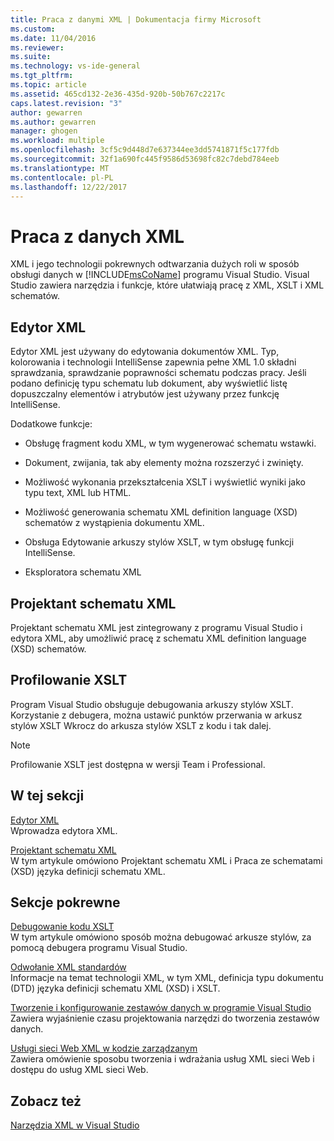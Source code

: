 ```yaml
---
title: Praca z danymi XML | Dokumentacja firmy Microsoft
ms.custom: 
ms.date: 11/04/2016
ms.reviewer: 
ms.suite: 
ms.technology: vs-ide-general
ms.tgt_pltfrm: 
ms.topic: article
ms.assetid: 465cd132-2e36-435d-920b-50b767c2217c
caps.latest.revision: "3"
author: gewarren
ms.author: gewarren
manager: ghogen
ms.workload: multiple
ms.openlocfilehash: 3cf5c9d448d7e637344ee3dd5741871f5c177fdb
ms.sourcegitcommit: 32f1a690fc445f9586d53698fc82c7debd784eeb
ms.translationtype: MT
ms.contentlocale: pl-PL
ms.lasthandoff: 12/22/2017
---
```

# <a name="working-with-xml-data"></a>Praca z danych XML
XML i jego technologii pokrewnych odtwarzania dużych roli w sposób obsługi danych w [!INCLUDE[msCoName](../xml-tools/includes/msconame_md.md)] programu Visual Studio. Visual Studio zawiera narzędzia i funkcje, które ułatwiają pracę z XML, XSLT i XML schematów.  
  
## <a name="xml-editor"></a>Edytor XML  
 Edytor XML jest używany do edytowania dokumentów XML. Typ, kolorowania i technologii IntelliSense zapewnia pełne XML 1.0 składni sprawdzania, sprawdzanie poprawności schematu podczas pracy. Jeśli podano definicję typu schematu lub dokument, aby wyświetlić listę dopuszczalny elementów i atrybutów jest używany przez funkcję IntelliSense.  
  
 Dodatkowe funkcje:  
  
-   Obsługę fragment kodu XML, w tym wygenerować schematu wstawki.  
  
-   Dokument, zwijania, tak aby elementy można rozszerzyć i zwinięty.  
  
-   Możliwość wykonania przekształcenia XSLT i wyświetlić wyniki jako typu text, XML lub HTML.  
  
-   Możliwość generowania schematu XML definition language (XSD) schematów z wystąpienia dokumentu XML.  
  
-   Obsługa Edytowanie arkuszy stylów XSLT, w tym obsługę funkcji IntelliSense.  
  
-   Eksploratora schematu XML  
  
## <a name="xml-schema-designer"></a>Projektant schematu XML  
 Projektant schematu XML jest zintegrowany z programu Visual Studio i edytora XML, aby umożliwić pracę z schematu XML definition language (XSD) schematów.  
  
## <a name="xslt-debugging"></a>Profilowanie XSLT  
 Program Visual Studio obsługuje debugowania arkuszy stylów XSLT. Korzystanie z debugera, można ustawić punktów przerwania w arkusz stylów XSLT Wkrocz do arkusza stylów XSLT z kodu i tak dalej.  
  
> [!NOTE]
>  Profilowanie XSLT jest dostępna w wersji Team i Professional.  
  
## <a name="in-this-section"></a>W tej sekcji  
 [Edytor XML](../xml-tools/xml-editor.md)  
 Wprowadza edytora XML.  
  
 [Projektant schematu XML](../xml-tools/xml-schema-designer.md)  
 W tym artykule omówiono Projektant schematu XML i Praca ze schematami (XSD) języka definicji schematu XML.  
  
## <a name="related-sections"></a>Sekcje pokrewne  
 [Debugowanie kodu XSLT](../xml-tools/debugging-xslt.md)  
 W tym artykule omówiono sposób można debugować arkusze stylów, za pomocą debugera programu Visual Studio.  
  
 [Odwołanie XML standardów](http://msdn.microsoft.com/en-us/79c78508-c9d0-423a-a00f-672e855de401)  
 Informacje na temat technologii XML, w tym XML, definicja typu dokumentu (DTD) języka definicji schematu XML (XSD) i XSLT.  
  
 [Tworzenie i konfigurowanie zestawów danych w programie Visual Studio](../data-tools/create-and-configure-datasets-in-visual-studio.md)  
 Zawiera wyjaśnienie czasu projektowania narzędzi do tworzenia zestawów danych.  
  
 [Usługi sieci Web XML w kodzie zarządzanym](http://msdn.microsoft.com/en-us/c9a7dc25-3e68-4723-bfb7-de4320830196)  
 Zawiera omówienie sposobu tworzenia i wdrażania usług XML sieci Web i dostępu do usług XML sieci Web.  
  
## <a name="see-also"></a>Zobacz też  
 [Narzędzia XML w Visual Studio](../xml-tools/xml-tools-in-visual-studio.md)
